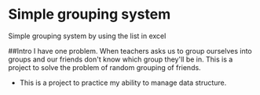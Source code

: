 # Simple grouping system

Simple grouping system by using the list in excel

##Intro
I have one problem. When teachers asks us to group ourselves into groups and our friends don't know which group they'll be in.
This is a project to solve the problem of random grouping of friends.
- This is a project to practice my ability to manage data structure.
